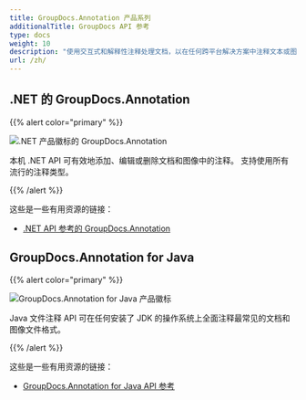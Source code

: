 ```yaml
---
title: GroupDocs.Annotation 产品系列
additionalTitle: GroupDocs API 参考
type: docs
weight: 10
description: "使用交互式和解释性注释处理文档，以在任何跨平台解决方案中注释文本或图像"
url: /zh/
---
```


## .NET 的 GroupDocs.Annotation

{{% alert color="primary" %}} 

![.NET 产品徽标的 GroupDocs.Annotation](../gdocs_net.png)

本机 .NET API 可有效地添加、编辑或删除文档和图像中的注释。 支持使用所有流行的注释类型。

{{% /alert %}} 

这些是一些有用资源的链接：

- [.NET API 参考的 GroupDocs.Annotation](/annotation/zh/net/)


## GroupDocs.Annotation for Java

{{% alert color="primary" %}}

![GroupDocs.Annotation for Java 产品徽标](../gdocs_java.png)

Java 文件注释 API 可在任何安装了 JDK 的操作系统上全面注释最常见的文档和图像文件格式。

{{% /alert %}}

这些是一些有用资源的链接：

- [GroupDocs.Annotation for Java API 参考](/annotation/java/)
